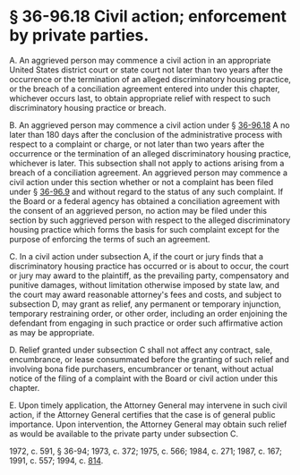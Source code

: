 # § 36-96.18 Civil action; enforcement by private parties.

<p>A. An aggrieved person may commence a civil action in an appropriate United States district court or state court not later than two years after the occurrence or the termination of an alleged discriminatory housing practice, or the breach of a conciliation agreement entered into under this chapter, whichever occurs last, to obtain appropriate relief with respect to such discriminatory housing practice or breach.</p><p>B. An aggrieved person may commence a civil action under § <a href='http://law.lis.virginia.gov/vacode/36-96.18/'>36-96.18</a> A no later than 180 days after the conclusion of the administrative process with respect to a complaint or charge, or not later than two years after the occurrence or the termination of an alleged discriminatory housing practice, whichever is later. This subsection shall not apply to actions arising from a breach of a conciliation agreement. An aggrieved person may commence a civil action under this section whether or not a complaint has been filed under § <a href='http://law.lis.virginia.gov/vacode/36-96.9/'>36-96.9</a> and without regard to the status of any such complaint. If the Board or a federal agency has obtained a conciliation agreement with the consent of an aggrieved person, no action may be filed under this section by such aggrieved person with respect to the alleged discriminatory housing practice which forms the basis for such complaint except for the purpose of enforcing the terms of such an agreement.</p><p>C. In a civil action under subsection A, if the court or jury finds that a discriminatory housing practice has occurred or is about to occur, the court or jury may award to the plaintiff, as the prevailing party, compensatory and punitive damages, without limitation otherwise imposed by state law, and the court may award reasonable attorney's fees and costs, and subject to subsection D, may grant as relief, any permanent or temporary injunction, temporary restraining order, or other order, including an order enjoining the defendant from engaging in such practice or order such affirmative action as may be appropriate.</p><p>D. Relief granted under subsection C shall not affect any contract, sale, encumbrance, or lease consummated before the granting of such relief and involving bona fide purchasers, encumbrancer or tenant, without actual notice of the filing of a complaint with the Board or civil action under this chapter.</p><p>E. Upon timely application, the Attorney General may intervene in such civil action, if the Attorney General certifies that the case is of general public importance. Upon intervention, the Attorney General may obtain such relief as would be available to the private party under subsection C.</p><p>1972, c. 591, § 36-94; 1973, c. 372; 1975, c. 566; 1984, c. 271; 1987, c. 167; 1991, c. 557; 1994, c. <a href='http://lis.virginia.gov/cgi-bin/legp604.exe?941+ful+CHAP0814'>814</a>.</p>